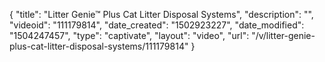 {
    "title": "Litter Genie&trade; Plus Cat Litter Disposal Systems",
    "description": "",
    "videoid": "111179814",
    "date_created": "1502923227",
    "date_modified": "1504247457",
    "type": "captivate",
    "layout": "video",
    "url": "\/v\/litter-genie-plus-cat-litter-disposal-systems\/111179814"
}